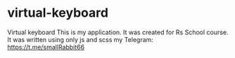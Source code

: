 # virtual-keyboard
Virtual keyboard
This is my application.
It was created for Rs School course.
It was written using only js and scss
my Telegram: https://t.me/smallRabbit66
